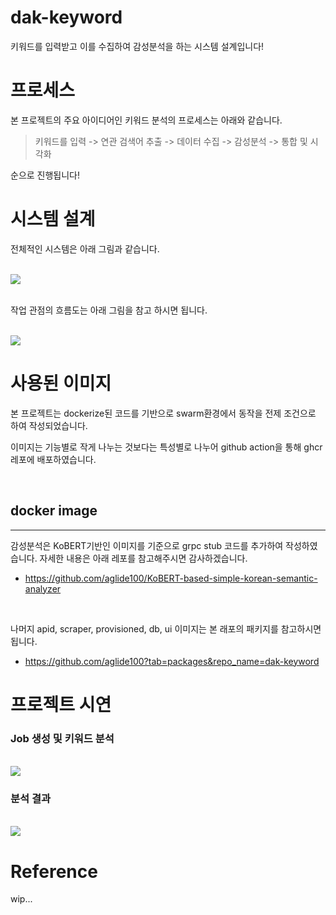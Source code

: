 # dak-keyword

키워드를 입력받고 이를 수집하여 감성분석을 하는 시스템 설계입니다!

# 프로세스

본 프로젝트의 주요 아이디어인 키워드 분석의 프로세스는 아래와 같습니다.

> 키워드를 입력 -> 연관 검색어 추출 -> 데이터 수집 -> 감성분석 -> 통합 및 시각화

순으로 진행됩니다!

# 시스템 설계

전체적인 시스템은 아래 그림과 같습니다.

<br>

<img src="https://user-images.githubusercontent.com/35767154/198195330-97c0baa0-1eef-4e00-bafd-49e520f3522a.png">

<br>
<br>

작업 관점의 흐름도는 아래 그림을 참고 하시면 됩니다.

<br>

<img src="https://user-images.githubusercontent.com/35767154/213896710-1a823153-0205-4b45-896e-1af1dd2b38bc.png">

<br>

# 사용된 이미지

본 프로젝트는 dockerize된 코드를 기반으로 swarm환경에서 동작을 전제 조건으로 하여 작성되었습니다.

이미지는 기능별로 작게 나누는 것보다는 특성별로 나누어 github action을 통해 ghcr 레포에 배포하였습니다.

<br>

## docker image

---

감성분석은 KoBERT기반인 이미지를 기준으로 grpc stub 코드를 추가하여 작성하였습니다. 자세한 내용은 아래 레포를 참고해주시면 감사하겠습니다.

-   https://github.com/aglide100/KoBERT-based-simple-korean-semantic-analyzer

<br>

나머지 apid, scraper, provisioned, db, ui 이미지는 본 래포의 패키지를 참고하시면 됩니다.

-   https://github.com/aglide100?tab=packages&repo_name=dak-keyword

# 프로젝트 시연

### Job 생성 및 키워드 분석

<br>

<img src="https://user-images.githubusercontent.com/35767154/213896472-251b055f-c14c-40f8-9cb8-663d2677f173.gif">

<br>

### 분석 결과

<br>
<img src="https://user-images.githubusercontent.com/35767154/213896483-18411f7f-0972-496e-a14c-27a76e9c3053.gif">

<br>

<!--
* Article
<img width="1680" alt="Screen Shot 2022-10-27 at 1 42 55 PM" src="https://user-images.githubusercontent.com/35767154/198193540-80f25f35-46e4-438e-934d-75883b69f7b9.png">

* Sentiment Analyasis
<img width="1676" alt="Screen Shot 2022-10-27 at 1 43 13 PM" src="https://user-images.githubusercontent.com/35767154/198193544-0f8d4858-0da6-4878-b5ed-9cc443d5d275.png">
<img width="1680" alt="Screen Shot 2022-10-27 at 1 43 08 PM" src="https://user-images.githubusercontent.com/35767154/198193548-c62fa24f-228e-464d-adbd-f4f2ce6a9700.png"> -->

# Reference

wip...
